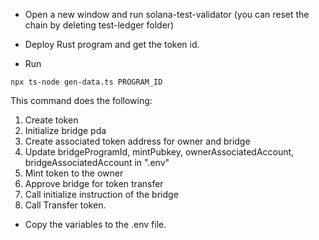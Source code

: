- Open a new window and run solana-test-validator (you can reset the chain by deleting test-ledger folder)

- Deploy Rust program and get the token id.

- Run
```
npx ts-node gen-data.ts PROGRAM_ID
```

This command does the following:
1) Create token
2) Initialize bridge pda
3) Create associated token address for owner and bridge
4) Update bridgeProgramId, mintPubkey, ownerAssociatedAccount, bridgeAssociatedAccount in ".env"
5) Mint token to the owner
6) Approve bridge for token transfer
7) Call initialize instruction of the bridge
8) Call Transfer token.

- Copy the variables to the .env file.

